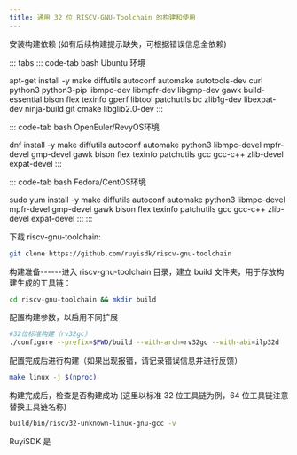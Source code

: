 ```yaml
---
title: 通用 32 位 RISCV-GNU-Toolchain 的构建和使用
---
```


安装构建依赖 (如有后续构建提示缺失，可根据错误信息全依赖)

::: tabs
::: code-tab
bash Ubuntu 环境

apt-get install -y make diffutils autoconf automake autotools-dev curl
python3 python3-pip libmpc-dev libmpfr-dev libgmp-dev gawk
build-essential bison flex texinfo gperf libtool patchutils bc
zlib1g-dev libexpat-dev ninja-build git cmake libglib2.0-dev
:::

::: code-tab
bash OpenEuler/RevyOS环境

dnf install -y make diffutils autoconf automake python3 libmpc-devel
mpfr-devel gmp-devel gawk bison flex texinfo patchutils gcc gcc-c++
zlib-devel expat-devel
:::

::: code-tab
bash Fedora/CentOS环境

sudo yum install -y make diffutils autoconf automake python3
libmpc-devel mpfr-devel gmp-devel gawk bison flex texinfo patchutils gcc
gcc-c++ zlib-devel expat-devel
:::
:::

下载 riscv-gnu-toolchain:

``` bash
git clone https://github.com/ruyisdk/riscv-gnu-toolchain
```

构建准备------进入 riscv-gnu-toolchain 目录，建立 build 文件夹，用于存放构建生成的工具链：

``` bash
cd riscv-gnu-toolchain && mkdir build
```

配置构建参数，以启用不同扩展

``` bash
#32位标准构建（rv32gc）
./configure --prefix=$PWD/build --with-arch=rv32gc --with-abi=ilp32d
```

配置完成后进行构建（如果出现报错，请记录错误信息并进行反馈）

``` bash
make linux -j $(nproc)
```

构建完成后，检查是否构建成功 (这里以标准 32 位工具链为例，64 位工具链注意替换工具链名称)

``` bash
build/bin/riscv32-unknown-linux-gnu-gcc -v
```

RuyiSDK 是
